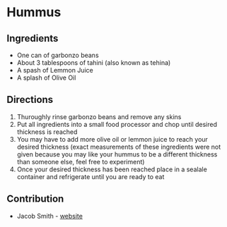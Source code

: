 # Hummus

## Ingredients

- One can of garbonzo beans
- About 3 tablespoons of tahini (also known as tehina)
- A spash of Lemmon Juice
- A splash of Olive Oil

## Directions

1. Thuroughly rinse garbonzo beans and remove any skins
2. Put all ingredients into a small food processor and chop until desired thickness is reached
3. You may have to add more olive oil or lemmon juice to reach your desired thickness (exact measurements of these ingredients were not given because you may like your hummus to be a different thickness than someone else, feel free to experiment)
4. Once your desired thickness has been reached place in a sealale container and refrigerate until you are ready to eat

## Contribution

- Jacob Smith - [website](https://jacobwsmith.xyz)
